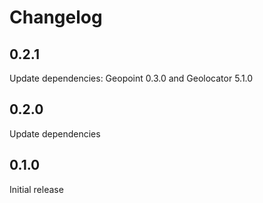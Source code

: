 # Changelog

## 0.2.1

Update dependencies: Geopoint 0.3.0 and Geolocator 5.1.0

## 0.2.0

Update dependencies

## 0.1.0

Initial release
